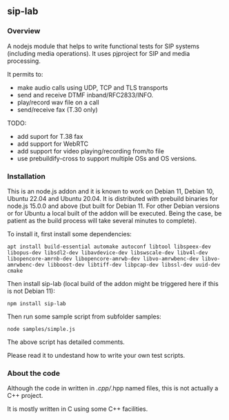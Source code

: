 ## sip-lab

### Overview

A nodejs module that helps to write functional tests for SIP systems (including media operations).
It uses pjproject for SIP and media processing.

It permits to:
  - make audio calls using UDP, TCP and TLS transports
  - send and receive DTMF inband/RFC2833/INFO.
  - play/record wav file on a call
  - send/receive fax (T.30 only)

TODO:
  - add suport for T.38 fax
  - add support for WebRTC
  - add support for video playing/recording from/to file
  - use prebuildify-cross to support multiple OSs and OS versions.

### Installation

This is an node.js addon and it is known to work on Debian 11, Debian 10, Ubuntu 22.04 and Ubuntu 20.04.
It is distributed with prebuild binaries for node.js 15.0.0 and above (but built for Debian 11. For other Debian versions or for Ubuntu a local built of the addon will be executed. Being the case, be patient as the build process will take several minutes to complete).

To install it, first install some dependencies:
```
apt install build-essential automake autoconf libtool libspeex-dev libopus-dev libsdl2-dev libavdevice-dev libswscale-dev libv4l-dev libopencore-amrnb-dev libopencore-amrwb-dev libvo-amrwbenc-dev libvo-amrwbenc-dev libboost-dev libtiff-dev libpcap-dev libssl-dev uuid-dev cmake
```

Then install sip-lab (local build of the addon might be triggered here if this is not Debian 11):
```
npm install sip-lab
```

Then run some sample script from subfolder samples:
```
node samples/simple.js
```

The above script has detailed comments. 

Please read it to undestand how to write your own test scripts.

### About the code

Although the code in written in *.cpp/*.hpp named files, this is not actually a C++ project.

It is mostly written in C using some C++ facilities.


